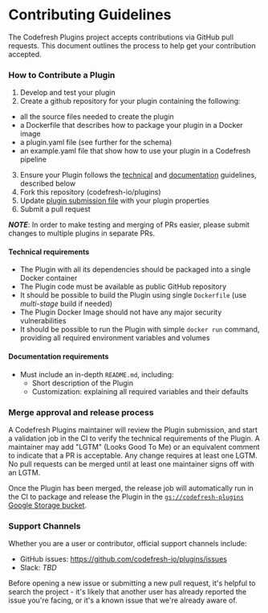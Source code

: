 # Contributing Guidelines

The Codefresh Plugins project accepts contributions via GitHub pull requests. This document outlines the process to help get your contribution accepted.

### How to Contribute a Plugin

1. Develop and test your plugin
2. Create a github repository for your plugin containing the following:
  - all the source files needed to create the plugin
  - a Dockerfile that describes how to package your plugin in a Docker image
  - a plugin.yaml file (see further for the schema)
  - an example.yaml file that show how to use your plugin in a Codefresh pipeline
3. Ensure your Plugin follows the [technical](#technical-requirements) and [documentation](#documentation-requirements) guidelines, described below
4. Fork this repository (codefresh-io/plugins)
4. Update [plugin submission file](submit.json) with your plugin properties
5. Submit a pull request

***NOTE***: In order to make testing and merging of PRs easier, please submit changes to multiple plugins in separate PRs.

#### Technical requirements

* The Plugin with all its dependencies should be packaged into a single Docker container
* The Plugin code must be available as public GitHub repository
* It should be possible to build the Plugin using single `Dockerfile` (use *multi-stage* build if needed)
* The Plugin Docker Image should not have any major security vulnerabilities
* It should be possible to run the Plugin with simple `docker run` command, providing all required environment variables and volumes

#### Documentation requirements

* Must include an in-depth `README.md`, including:
    * Short description of the Plugin
    * Customization: explaining all required variables and their defaults

### Merge approval and release process

A Codefresh Plugins maintainer will review the Plugin submission, and start a validation job in the CI to verify the technical requirements of the Plugin. A maintainer may add "LGTM" (Looks Good To Me) or an equivalent comment to indicate that a PR is acceptable. Any change requires at least one LGTM. No pull requests can be merged until at least one maintainer signs off with an LGTM.

Once the Plugin has been merged, the release job will automatically run in the CI to package and release the Plugin in the [`gs://codefresh-plugins` Google Storage bucket](https://console.cloud.google.com/storage/browser/codefresh-plugins/).

### Support Channels

Whether you are a user or contributor, official support channels include:

- GitHub issues: https://github.com/codefresh-io/plugins/issues
- Slack: *TBD*

Before opening a new issue or submitting a new pull request, it's helpful to search the project - it's likely that another user has already reported the issue you're facing, or it's a known issue that we're already aware of.
